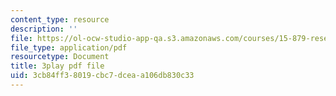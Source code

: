 ```yaml
---
content_type: resource
description: ''
file: https://ol-ocw-studio-app-qa.s3.amazonaws.com/courses/15-879-research-seminar-in-system-dynamics-spring-2014/3cb84ff38019cbc7dceaa106db830c33_7xJJU5HDCVE.pdf
file_type: application/pdf
resourcetype: Document
title: 3play pdf file
uid: 3cb84ff3-8019-cbc7-dcea-a106db830c33
---
```

